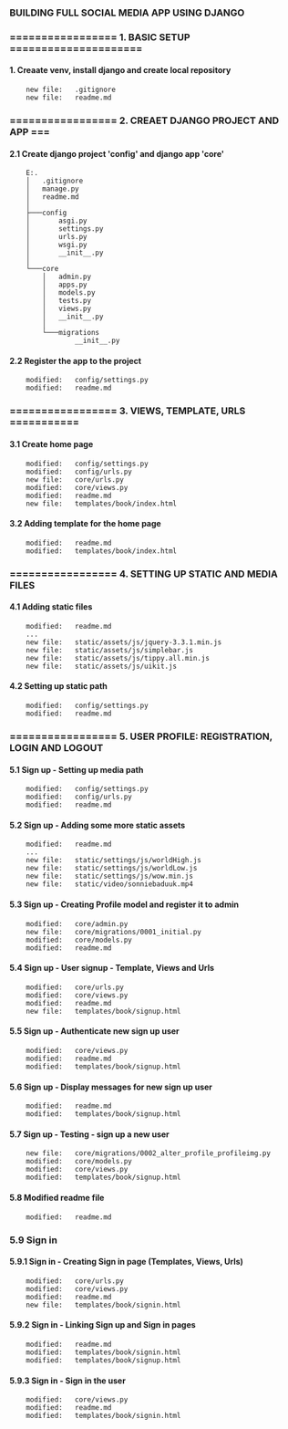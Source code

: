 ### BUILDING FULL SOCIAL MEDIA APP USING DJANGO


### ================= 1. BASIC SETUP =====================


#### 1. Creaate venv, install django and create local repository

        new file:   .gitignore
        new file:   readme.md


### ================= 2. CREAET DJANGO PROJECT AND APP ===

#### 2.1 Create django project 'config' and django app 'core'

        E:.
        │   .gitignore
        │   manage.py
        │   readme.md
        │
        ├───config
        │       asgi.py
        │       settings.py
        │       urls.py
        │       wsgi.py
        │       __init__.py
        │
        └───core
            │   admin.py
            │   apps.py
            │   models.py
            │   tests.py
            │   views.py
            │   __init__.py
            │
            └───migrations
                    __init__.py


#### 2.2 Register the app to the project

        modified:   config/settings.py
        modified:   readme.md


### ================= 3. VIEWS, TEMPLATE, URLS ===========


#### 3.1 Create home page

        modified:   config/settings.py
        modified:   config/urls.py
        new file:   core/urls.py
        modified:   core/views.py
        modified:   readme.md
        new file:   templates/book/index.html


#### 3.2 Adding template for the home page

        modified:   readme.md
        modified:   templates/book/index.html


### ================= 4. SETTING UP STATIC AND MEDIA FILES


#### 4.1 Adding static files
        
        modified:   readme.md
        ...
        new file:   static/assets/js/jquery-3.3.1.min.js
        new file:   static/assets/js/simplebar.js
        new file:   static/assets/js/tippy.all.min.js
        new file:   static/assets/js/uikit.js


#### 4.2 Setting up static path

        modified:   config/settings.py
        modified:   readme.md


### ================= 5. USER PROFILE: REGISTRATION, LOGIN AND LOGOUT


#### 5.1 Sign up - Setting up media path

        modified:   config/settings.py
        modified:   config/urls.py
        modified:   readme.md


#### 5.2 Sign up - Adding some more static assets

        modified:   readme.md
        ...
        new file:   static/settings/js/worldHigh.js
        new file:   static/settings/js/worldLow.js
        new file:   static/settings/js/wow.min.js
        new file:   static/video/sonniebaduuk.mp4


#### 5.3 Sign up - Creating Profile model and register it to admin

        modified:   core/admin.py
        new file:   core/migrations/0001_initial.py
        modified:   core/models.py
        modified:   readme.md


#### 5.4 Sign up - User signup - Template, Views and Urls

        modified:   core/urls.py
        modified:   core/views.py
        modified:   readme.md
        new file:   templates/book/signup.html


#### 5.5 Sign up - Authenticate new sign up user

        modified:   core/views.py
        modified:   readme.md
        modified:   templates/book/signup.html


#### 5.6 Sign up - Display messages for new sign up user

        modified:   readme.md
        modified:   templates/book/signup.html


#### 5.7 Sign up - Testing - sign up a new user

        new file:   core/migrations/0002_alter_profile_profileimg.py
        modified:   core/models.py
        modified:   core/views.py
        modified:   templates/book/signup.html


#### 5.8 Modified readme file

        modified:   readme.md


### 5.9 Sign in


#### 5.9.1 Sign in - Creating Sign in page (Templates, Views, Urls)

        modified:   core/urls.py
        modified:   core/views.py
        modified:   readme.md
        new file:   templates/book/signin.html


#### 5.9.2 Sign in - Linking Sign up and Sign in pages

        modified:   readme.md
        modified:   templates/book/signin.html
        modified:   templates/book/signup.html


#### 5.9.3 Sign in - Sign in the user

        modified:   core/views.py
        modified:   readme.md
        modified:   templates/book/signin.html
